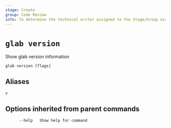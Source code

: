 ```yaml
---
stage: Create
group: Code Review
info: To determine the technical writer assigned to the Stage/Group associated with this page, see https://about.gitlab.com/handbook/product/ux/technical-writing/#assignments
---
```


<!--
This documentation is auto generated by a script.
Please do not edit this file directly. Run `make gen-docs` instead.
-->

# `glab version`

Show glab version information

```plaintext
glab version [flags]
```

## Aliases

```plaintext
v
```

## Options inherited from parent commands

```plaintext
      --help   Show help for command
```
